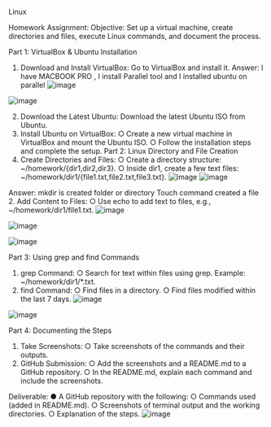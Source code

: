  Linux

Homework Assignment:
Objective: Set up a virtual machine, create directories and files, execute Linux commands, and document the process.

Part 1: VirtualBox & Ubuntu Installation
1.	Download and Install VirtualBox: Go to VirtualBox and install it.
Answer: I have MACBOOK PRO , I install Parallel tool and I installed ubuntu on parallel
![image](https://github.com/user-attachments/assets/d523b0ac-1e9b-4260-8329-a24bb606a853)

![image](https://github.com/user-attachments/assets/e65a28e1-f1da-4702-89be-1e5919e6d39d)


2.	Download the Latest Ubuntu: Download the latest Ubuntu ISO from Ubuntu.
3.	Install Ubuntu on VirtualBox:
○	Create a new virtual machine in VirtualBox and mount the Ubuntu ISO.
○	Follow the installation steps and complete the setup.
Part 2: Linux Directory and File Creation
1.	Create Directories and Files:
○	Create a directory structure:
~/homework/{dir1,dir2,dir3}.
○	Inside dir1, create a few text files:
~/homework/dir1/{file1.txt,file2.txt,file3.txt}.
![image](https://github.com/user-attachments/assets/4df04756-9e75-4b82-a814-3af447d9f71e)
![image](https://github.com/user-attachments/assets/84bab9e6-5b05-4ce7-94ee-c3a4b72fbf1e)

Answer: mkdir is created folder or directory 
Touch command created a file 
2.	Add Content to Files:
○	Use echo to add text to files, e.g.,
~/homework/dir1/file1.txt.
![image](https://github.com/user-attachments/assets/aaa65541-d584-4742-b305-0b983ec5dced)

![image](https://github.com/user-attachments/assets/1ed2f4fc-114e-4f54-beeb-e50054e44c7c)

![image](https://github.com/user-attachments/assets/fa8b66e1-84a6-4cc2-918c-e58b3859b35e)

Part 3: Using grep and find Commands
1.	grep Command:
○	Search for text within files using grep. Example:
~/homework/dir1/*.txt.
2.	find Command:
○	Find files in a directory.
○	Find files modified within the last 7 days.
![image](https://github.com/user-attachments/assets/065091b0-f2bf-4fc1-9ea5-520a50261452)

![image](https://github.com/user-attachments/assets/9dbffa48-1581-4ba2-8774-8b19cbf24eab)

Part 4: Documenting the Steps
1.	Take Screenshots:
○	Take screenshots of the commands and their outputs.
2.	GitHub Submission:
○	Add the screenshots and a README.md to a GitHub repository.
○	In the README.md, explain each command and include the screenshots.

Deliverable:
●	A GitHub repository with the following:
○	Commands used (added in README.md).
○	Screenshots of terminal output and the working directories.
○	Explanation of the steps.
![image](https://github.com/user-attachments/assets/f2153dc3-eb7b-402a-b5ec-975c00475594)









